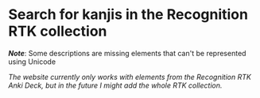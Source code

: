 # Search for kanjis in the Recognition RTK collection

**_Note_**: Some descriptions are missing elements that can't be represented using Unicode

_The website currently only works with elements from the Recognition RTK Anki Deck, but in the future I might add the whole RTK collection._
